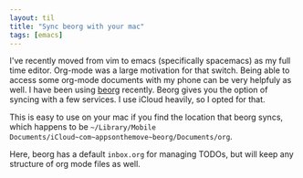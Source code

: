 ```yaml
---
layout: til
title: "Sync beorg with your mac"
tags: [emacs]
---
```

I've recently moved from vim to emacs (specifically spacemacs) as my full time editor. Org-mode was a large motivation for that switch. Being able to access some org-mode documents with my phone can be very helpfuly as well.  I have been using [beorg](https://itunes.apple.com/us/app/beorg-to-do-list-agenda/id1238649962?mt=8) recently. Beorg gives you the option of syncing with a few services. I use iCloud heavily, so I opted for that.

This is easy to use on your mac if you find the location that beorg syncs, which happens to be `~/Library/Mobile Documents/iCloud~com~appsonthemove~beorg/Documents/org`.

Here, beorg has a default `inbox.org` for managing TODOs, but will keep any structure of org mode files as well.

